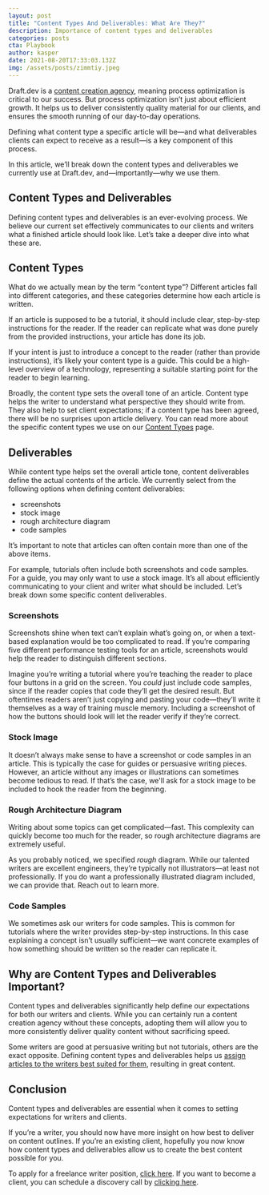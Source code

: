 ```yaml
---
layout: post
title: "Content Types And Deliverables: What Are They?"
description: Importance of content types and deliverables
categories: posts
cta: Playbook
author: kasper
date: 2021-08-20T17:33:03.132Z
img: /assets/posts/zimmtiy.jpeg
---
```

Draft.dev is a [content creation agency](https://draft.dev/learn/content-creation-agency), meaning process optimization is critical to our success. But process optimization isn’t just about efficient growth. It helps us to deliver consistently quality material for our clients, and ensures the smooth running of our day-to-day operations.

Defining what content type a specific article will be—and what deliverables clients can expect to receive as a result—is a key component of this process.

In this article, we’ll break down the content types and deliverables we currently use at Draft.dev, and—importantly—why we use them.

## Content Types and Deliverables

Defining content types and deliverables is an ever-evolving process. We believe our current set effectively communicates to our clients and writers what a finished article should look like. Let’s take a deeper dive into what these are.

## Content Types

What do we actually mean by the term “content type”? Different articles fall into different categories, and these categories determine how each article is written.

If an article is supposed to be a tutorial, it should include clear, step-by-step instructions for the reader. If the reader can replicate what was done purely from the provided instructions, your article has done its job.

If your intent is just to introduce a concept to the reader (rather than provide instructions), it’s likely your content type is a guide. This could be a high-level overview of a technology, representing a suitable starting point for the reader to begin learning. 

Broadly, the content type sets the overall tone of an article. Content type helps the writer to understand what perspective they should write from. They also help to set client expectations; if a content type has been agreed, there will be no surprises upon article delivery. You can read more about the specific content types we use on our [Content Types](https://draft.dev/content-types) page.

<!-- signup -->

## Deliverables

While content type helps set the overall article tone, content deliverables define the actual contents of the article. We currently select from the following options when defining content deliverables:

- screenshots
- stock image
- rough architecture diagram
- code samples

It’s important to note that articles can often contain more than one of the above items.

For example, tutorials often include both screenshots and code samples. For a guide, you may only want to use a stock image. It’s all about efficiently communicating to your client and writer what should be included. Let’s break down some specific content deliverables.

### Screenshots

Screenshots shine when text can’t explain what’s going on, or when a text-based explanation would be too complicated to read. If you’re comparing five different performance testing tools for an article, screenshots would help the reader to distinguish different sections.

Imagine you’re writing a tutorial where you’re teaching the reader to place four buttons in a grid on the screen. You _could_ just include code samples, since if the reader copies that code they’ll get the desired result. But oftentimes readers aren’t just copying and pasting your code—they’ll write it themselves as a way of training muscle memory. Including a screenshot of how the buttons should look will let the reader verify if they’re correct.

### Stock Image

It doesn’t always make sense to have a screenshot or code samples in an article. This is typically the case for guides or persuasive writing pieces. However, an article without any images or illustrations can sometimes become tedious to read. If that’s the case, we'll ask for a stock image to be included to hook the reader from the beginning.

### Rough Architecture Diagram

Writing about some topics can get complicated—fast. This complexity can quickly become too much for the reader, so rough architecture diagrams are extremely useful.

As you probably noticed, we specified _rough_ diagram. While our talented writers are excellent engineers, they’re typically not illustrators—at least not professionally. If you do want a professionally illustrated diagram included, we can provide that. Reach out to learn more.

### Code Samples

We sometimes ask our writers for code samples. This is common for tutorials where the writer provides step-by-step instructions. In this case explaining a concept isn’t usually sufficient—we want concrete examples of how something should be written so the reader can replicate it.

## Why are Content Types and Deliverables Important?

Content types and deliverables significantly help define our expectations for both our writers and clients. While you can certainly run a content creation agency without these concepts, adopting them will allow you to more consistently deliver quality content without sacrificing speed.

Some writers are good at persuasive writing but not tutorials, others are the exact opposite. Defining content types and deliverables helps us [assign articles to the writers best suited for them](https://draft.dev/learn/matching-writers), resulting in great content.

## Conclusion

Content types and deliverables are essential when it comes to setting expectations for writers and clients. 

If you’re a writer, you should now have more insight on how best to deliver on content outlines. If you’re an existing client, hopefully you now know how content types and deliverables allow us to create the best content possible for you. 

To apply for a freelance writer position, [click here](https://draft.dev/write). If you want to become a client, you can schedule a discovery call by [clicking here](https://draft.dev/call).
